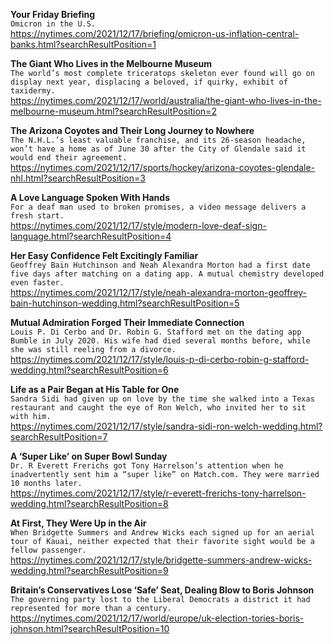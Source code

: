 **Your Friday Briefing**\
`Omicron in the U.S.`\
https://nytimes.com/2021/12/17/briefing/omicron-us-inflation-central-banks.html?searchResultPosition=1

**The Giant Who Lives in the Melbourne Museum**\
`The world’s most complete triceratops skeleton ever found will go on display next year, displacing a beloved, if quirky, exhibit of taxidermy.`\
https://nytimes.com/2021/12/17/world/australia/the-giant-who-lives-in-the-melbourne-museum.html?searchResultPosition=2

**The Arizona Coyotes and Their Long Journey to Nowhere**\
`The N.H.L.’s least valuable franchise, and its 26-season headache, won’t have a home as of June 30 after the City of Glendale said it would end their agreement.`\
https://nytimes.com/2021/12/17/sports/hockey/arizona-coyotes-glendale-nhl.html?searchResultPosition=3

**A Love Language Spoken With Hands**\
`For a deaf man used to broken promises, a video message delivers a fresh start.`\
https://nytimes.com/2021/12/17/style/modern-love-deaf-sign-language.html?searchResultPosition=4

**Her Easy Confidence Felt Excitingly Familiar**\
`Geoffrey Bain Hutchinson and Neah Alexandra Morton had a first date five days after matching on a dating app. A mutual chemistry developed even faster.`\
https://nytimes.com/2021/12/17/style/neah-alexandra-morton-geoffrey-bain-hutchinson-wedding.html?searchResultPosition=5

**Mutual Admiration Forged Their Immediate Connection**\
`Louis P. Di Cerbo and Dr. Robin G. Stafford met on the dating app Bumble in July 2020. His wife had died several months before, while she was still reeling from a divorce.`\
https://nytimes.com/2021/12/17/style/louis-p-di-cerbo-robin-g-stafford-wedding.html?searchResultPosition=6

**Life as a Pair Began at His Table for One**\
`Sandra Sidi had given up on love by the time she walked into a Texas restaurant and caught the eye of Ron Welch, who invited her to sit with him.`\
https://nytimes.com/2021/12/17/style/sandra-sidi-ron-welch-wedding.html?searchResultPosition=7

**A ‘Super Like’ on Super Bowl Sunday**\
`Dr. R Everett Frerichs got Tony Harrelson’s attention when he inadvertently sent him a “super like” on Match.com. They were married 10 months later.`\
https://nytimes.com/2021/12/17/style/r-everett-frerichs-tony-harrelson-wedding.html?searchResultPosition=8

**At First, They Were Up in the Air**\
`When Bridgette Summers and Andrew Wicks each signed up for an aerial tour of Kauai, neither expected that their favorite sight would be a fellow passenger.`\
https://nytimes.com/2021/12/17/style/bridgette-summers-andrew-wicks-wedding.html?searchResultPosition=9

**Britain’s Conservatives Lose ‘Safe’ Seat, Dealing Blow to Boris Johnson**\
`The governing party lost to the Liberal Democrats a district it had represented for more than a century.`\
https://nytimes.com/2021/12/17/world/europe/uk-election-tories-boris-johnson.html?searchResultPosition=10

